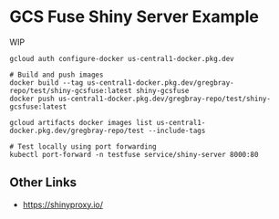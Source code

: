 # GCS Fuse Shiny Server Example

WIP

```shell
gcloud auth configure-docker us-central1-docker.pkg.dev

# Build and push images
docker build --tag us-central1-docker.pkg.dev/gregbray-repo/test/shiny-gcsfuse:latest shiny-gcsfuse
docker push us-central1-docker.pkg.dev/gregbray-repo/test/shiny-gcsfuse:latest

gcloud artifacts docker images list us-central1-docker.pkg.dev/gregbray-repo/test --include-tags

# Test locally using port forwarding
kubectl port-forward -n testfuse service/shiny-server 8000:80
```

## Other Links

* https://shinyproxy.io/

